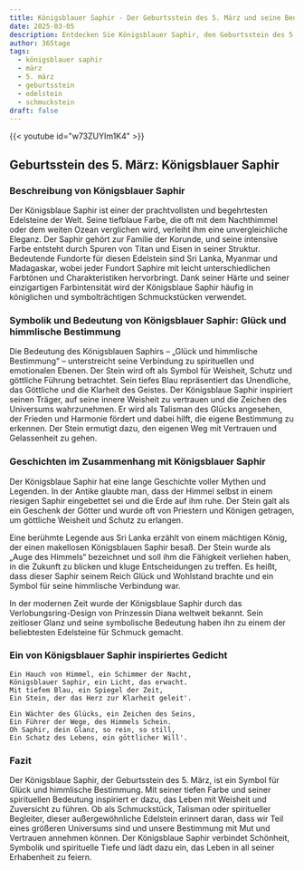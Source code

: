 ```yaml
---
title: Königsblauer Saphir - Der Geburtsstein des 5. März und seine Bedeutung
date: 2025-03-05
description: Entdecken Sie Königsblauer Saphir, den Geburtsstein des 5. März, der Glück und himmlische Bestimmung symbolisiert. Seine Symbolik und Geschichte werden Sie inspirieren.
author: 365tage
tags:
  - königsblauer saphir
  - märz
  - 5. märz
  - geburtsstein
  - edelstein
  - schmuckstein
draft: false
---
```


{{< youtube id="w73ZUYIm1K4" >}}

## Geburtsstein des 5. März: Königsblauer Saphir

### Beschreibung von Königsblauer Saphir

Der Königsblaue Saphir ist einer der prachtvollsten und begehrtesten Edelsteine der Welt. Seine tiefblaue Farbe, die oft mit dem Nachthimmel oder dem weiten Ozean verglichen wird, verleiht ihm eine unvergleichliche Eleganz. Der Saphir gehört zur Familie der Korunde, und seine intensive Farbe entsteht durch Spuren von Titan und Eisen in seiner Struktur. Bedeutende Fundorte für diesen Edelstein sind Sri Lanka, Myanmar und Madagaskar, wobei jeder Fundort Saphire mit leicht unterschiedlichen Farbtönen und Charakteristiken hervorbringt. Dank seiner Härte und seiner einzigartigen Farbintensität wird der Königsblaue Saphir häufig in königlichen und symbolträchtigen Schmuckstücken verwendet.

### Symbolik und Bedeutung von Königsblauer Saphir: Glück und himmlische Bestimmung

Die Bedeutung des Königsblauen Saphirs – „Glück und himmlische Bestimmung“ – unterstreicht seine Verbindung zu spirituellen und emotionalen Ebenen. Der Stein wird oft als Symbol für Weisheit, Schutz und göttliche Führung betrachtet. Sein tiefes Blau repräsentiert das Unendliche, das Göttliche und die Klarheit des Geistes. Der Königsblaue Saphir inspiriert seinen Träger, auf seine innere Weisheit zu vertrauen und die Zeichen des Universums wahrzunehmen. Er wird als Talisman des Glücks angesehen, der Frieden und Harmonie fördert und dabei hilft, die eigene Bestimmung zu erkennen. Der Stein ermutigt dazu, den eigenen Weg mit Vertrauen und Gelassenheit zu gehen.

### Geschichten im Zusammenhang mit Königsblauer Saphir

Der Königsblaue Saphir hat eine lange Geschichte voller Mythen und Legenden. In der Antike glaubte man, dass der Himmel selbst in einem riesigen Saphir eingebettet sei und die Erde auf ihm ruhe. Der Stein galt als ein Geschenk der Götter und wurde oft von Priestern und Königen getragen, um göttliche Weisheit und Schutz zu erlangen.

Eine berühmte Legende aus Sri Lanka erzählt von einem mächtigen König, der einen makellosen Königsblauen Saphir besaß. Der Stein wurde als „Auge des Himmels“ bezeichnet und soll ihm die Fähigkeit verliehen haben, in die Zukunft zu blicken und kluge Entscheidungen zu treffen. Es heißt, dass dieser Saphir seinem Reich Glück und Wohlstand brachte und ein Symbol für seine himmlische Verbindung war.

In der modernen Zeit wurde der Königsblaue Saphir durch das Verlobungsring-Design von Prinzessin Diana weltweit bekannt. Sein zeitloser Glanz und seine symbolische Bedeutung haben ihn zu einem der beliebtesten Edelsteine für Schmuck gemacht.

### Ein von Königsblauer Saphir inspiriertes Gedicht

```
Ein Hauch von Himmel, ein Schimmer der Nacht,  
Königsblauer Saphir, ein Licht, das erwacht.  
Mit tiefem Blau, ein Spiegel der Zeit,  
Ein Stein, der das Herz zur Klarheit geleit'.  

Ein Wächter des Glücks, ein Zeichen des Seins,  
Ein Führer der Wege, des Himmels Schein.  
Oh Saphir, dein Glanz, so rein, so still,  
Ein Schatz des Lebens, ein göttlicher Will'.  
```

### Fazit

Der Königsblaue Saphir, der Geburtsstein des 5. März, ist ein Symbol für Glück und himmlische Bestimmung. Mit seiner tiefen Farbe und seiner spirituellen Bedeutung inspiriert er dazu, das Leben mit Weisheit und Zuversicht zu führen. Ob als Schmuckstück, Talisman oder spiritueller Begleiter, dieser außergewöhnliche Edelstein erinnert daran, dass wir Teil eines größeren Universums sind und unsere Bestimmung mit Mut und Vertrauen annehmen können. Der Königsblaue Saphir verbindet Schönheit, Symbolik und spirituelle Tiefe und lädt dazu ein, das Leben in all seiner Erhabenheit zu feiern.